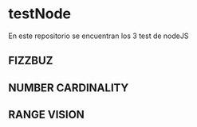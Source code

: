 # testNode
En este repositorio se encuentran los 3 test de nodeJS

## FIZZBUZ
## NUMBER CARDINALITY
## RANGE VISION
